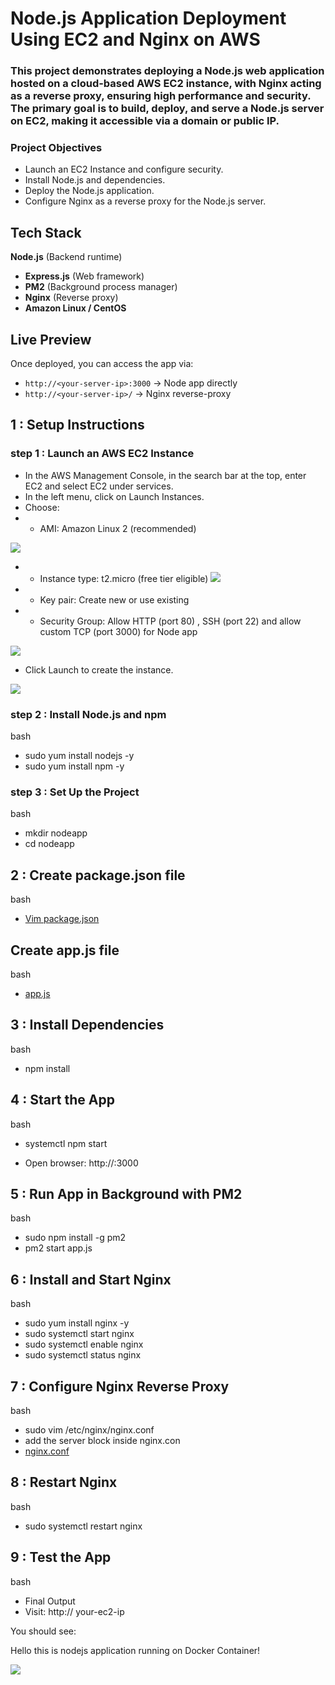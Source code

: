 # Node.js Application Deployment Using EC2 and Nginx on AWS

### This project demonstrates deploying a Node.js web application hosted on a cloud-based AWS EC2 instance, with Nginx acting as a reverse proxy, ensuring high performance and security. The primary goal is to build, deploy, and serve a Node.js server on EC2, making it accessible via a domain or public IP.

### Project Objectives
* Launch an EC2 Instance and configure security.
* Install Node.js and dependencies.
* Deploy the Node.js application.
* Configure Nginx as a reverse proxy for the Node.js server.

##  Tech Stack
**Node.js** (Backend runtime)
- **Express.js** (Web framework)
- **PM2** (Background process manager)
- **Nginx** (Reverse proxy)
- **Amazon Linux / CentOS**
##  Live Preview

Once deployed, you can access the app via:

- `http://<your-server-ip>:3000` → Node app directly  
- `http://<your-server-ip>/` → Nginx reverse-proxy

## 1 :  Setup Instructions

### step 1 : Launch an AWS EC2 Instance
* In the AWS Management Console, in the search bar at the top, enter EC2 and select EC2 under services.
* In the left menu, click on Launch Instances.
* Choose:
* * AMI: Amazon Linux 2 (recommended)

![](./image/img%20ami.png)
* * Instance type: t2.micro (free tier eligible)
![](./image/instance%20type.png)
* * Key pair: Create new or use existing
* * Security Group: Allow HTTP (port 80) , SSH (port 22) and allow custom TCP (port 3000) for Node app

![](./image/Screenshot%201.jpg)
* Click Launch to create the instance.

![](./image/instance.jpg)
### step 2 : Install Node.js and npm

bash
* sudo yum install nodejs -y
* sudo yum install npm -y


### step 3 : Set Up the Project
bash
* mkdir nodeapp
* cd nodeapp

## 2 : Create package.json file
bash
 * <a href="./package.json">  Vim package.json </a>

 ## Create app.js file
 bash
 * <a href="./app.js"> app.js </a>

 ## 3 : Install Dependencies
 bash
 * npm install

## 4 : Start the App
bash
*  systemctl npm start
 
*  Open browser: http://<your-server-ip>:3000

## 5 :  Run App in Background with PM2
bash
*  sudo npm install -g pm2
*   pm2 start app.js

## 6 :  Install and Start Nginx
bash
*  sudo yum install nginx -y
*  sudo systemctl start nginx   
*  sudo systemctl enable nginx
*  sudo systemctl status nginx
## 7 :  Configure Nginx Reverse Proxy
bash
*  sudo vim /etc/nginx/nginx.conf
* add the server block inside nginx.con 
* <a href="./nginx.conf"> nginx.conf </a>

## 8 : Restart Nginx
bash
*  sudo systemctl restart nginx

## 9 :  Test the App
bash
*  Final Output
*  Visit: http:// your-ec2-ip

You should see:

 Hello this is nodejs application running on Docker Container!
 
![](./image/Screenshot%202.jpg)











